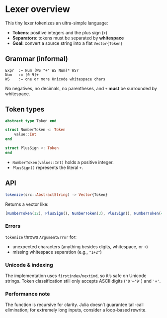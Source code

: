 # Lexer overview

This tiny lexer tokenizes an ultra-simple language:

* **Tokens**: positive integers and the plus sign (`+`)
* **Separators**: tokens must be separated by **whitespace**
* **Goal**: convert a source string into a flat `Vector{Token}`

## Grammar (informal)

```text
Expr  := Num (WS "+" WS Num)* WS?
Num   := [0-9]+
WS    := one or more Unicode whitespace chars
```

No negatives, no decimals, no parentheses, and `+` **must** be surrounded by whitespace.

## Token types

```julia
abstract type Token end

struct NumberToken <: Token
    value::Int
end

struct PlusSign <: Token
end
```

* `NumberToken(value::Int)` holds a positive integer.
* `PlusSign()` represents the literal `+`.

## API

```julia
tokenize(src::AbstractString) -> Vector{Token}
```

Returns a vector like:

```julia
[NumberToken(12), PlusSign(), NumberToken(3), PlusSign(), NumberToken(456)]
```

### Errors

`tokenize` throws `ArgumentError` for:

* unexpected characters (anything besides digits, whitespace, or `+`)
* missing whitespace separation (e.g., `"1+2"`)

### Unicode & indexing

The implementation uses `firstindex`/`nextind`, so it’s safe on Unicode strings. Token classification still only accepts ASCII digits (`'0'`–`'9'`) and `'+'`.

### Performance note

The function is recursive for clarity. Julia doesn’t guarantee tail-call elimination; for extremely long inputs, consider a loop-based rewrite.
